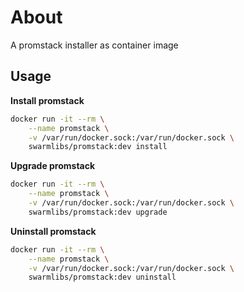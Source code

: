 # About
A promstack installer as container image

## Usage

**Install promstack**
```sh
docker run -it --rm \
    --name promstack \
    -v /var/run/docker.sock:/var/run/docker.sock \
    swarmlibs/promstack:dev install
```

**Upgrade promstack**
```sh
docker run -it --rm \
    --name promstack \
    -v /var/run/docker.sock:/var/run/docker.sock \
    swarmlibs/promstack:dev upgrade
```

**Uninstall promstack**
```sh
docker run -it --rm \
    --name promstack \
    -v /var/run/docker.sock:/var/run/docker.sock \
    swarmlibs/promstack:dev uninstall
```
